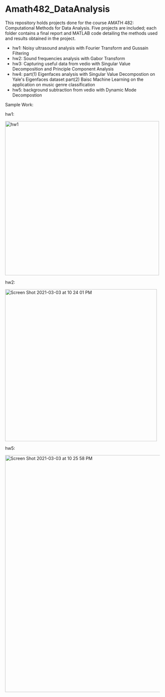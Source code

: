 # Amath482_DataAnalysis
This repository holds projects done for the course AMATH 482: Computational Methods for Data Analysis. Five projects are included; each folder contains a final report and MATLAB code detailing the methods used and results obtained in the project.
- hw1: Noisy ultrasound analysis with Fourier Transform and Gussain Filtering 
- hw2: Sound frequencies analysis with Gabor Transform
- hw3: Capturing useful data from vedio with Singular Value Decomposition and Principle Component Analysis 
- hw4: part(1) Eigenfaces analysis with Singular Value Decompostion on Yale's Eigenfaces dataset 
       part(2) Baisc Machine Learning on the application on music genre classification
- hw5: background subtraction from vedio with Dynamic Mode Decompostion

Sample Work:

hw1:


<img width="501" alt="hw1" src="https://user-images.githubusercontent.com/32350392/109906614-d06d4180-7c6e-11eb-8bdd-fefac2feef38.png">


hw2:


<img width="494" alt="Screen Shot 2021-03-03 at 10 24 01 PM" src="https://user-images.githubusercontent.com/32350392/109906843-293cda00-7c6f-11eb-83e6-be8b1d1c2f6f.png">


hw5:


<img width="770" alt="Screen Shot 2021-03-03 at 10 25 58 PM" src="https://user-images.githubusercontent.com/32350392/109906991-6dc87580-7c6f-11eb-9e2e-0e6e8132cd63.png">
